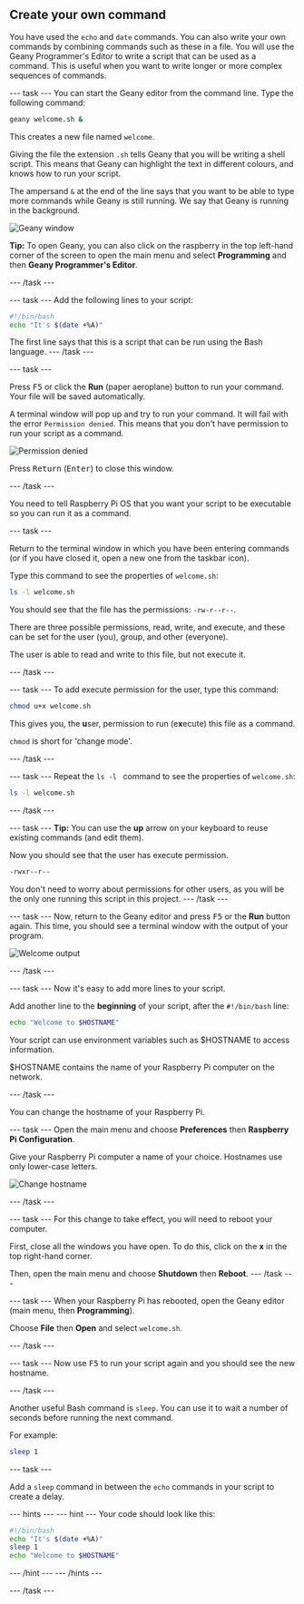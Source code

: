 ## Create your own command

You have used the `echo` and `date` commands. You can also write your own commands by combining commands such as these in a file. You will use the Geany Programmer's Editor to write a script that can be used as a command. This is useful when you want to write longer or more complex sequences of commands. 

--- task ---
You can start the Geany editor from the command line. Type the following command:

```bash
geany welcome.sh &
```
This creates a new file named `welcome`. 

Giving the file the extension `.sh` tells Geany that you will be writing a shell script. This means that Geany can highlight the text in different colours, and knows how to run your script.

The ampersand `&` at the end of the line says that you want to be able to type more commands while Geany is still running. We say that Geany is running in the background. 

![Geany window](images/Geany.png)

**Tip:** To open Geany, you can also click on the raspberry in the top left-hand corner of the screen to open the main menu and select **Programming** and then **Geany Programmer's Editor**. 

--- /task ---

--- task ---
Add the following lines to your script:

```bash
#!/bin/bash
echo "It's $(date +%A)"
```

The first line says that this is a script that can be run using the Bash language. 
--- /task ---

--- task ---

Press <kbd>F5</kbd> or click the **Run** (paper aeroplane) button to run your command. Your file will be saved automatically.

A terminal window will pop up and try to run your command. It will fail with the error `Permission denied`. This means that you don't have permission to run your script as a command. 

![Permission denied](images/command-denied.png)

Press <kbd>Return</kbd> (<kbd>Enter</kbd>) to close this window.

--- /task ---

You need to tell Raspberry Pi OS that you want your script to be executable so you can run it as a command.

--- task ---

Return to the terminal window in which you have been entering commands (or if you have closed it, open a new one from the taskbar icon).

Type this command to see the properties of `welcome.sh`:

```bash
ls -l welcome.sh
```

You should see that the file has the permissions: `-rw-r--r--`.

There are three possible permissions, read, write, and execute, and these can be set for the user (you), group, and other (everyone).

The user is able to read and write to this file, but not execute it. 

--- /task ---

--- task ---
To add execute permission for the user, type this command:

```bash
chmod u+x welcome.sh
```
This gives you, the **u**ser, permission to run (e**x**ecute) this file as a command. 

`chmod` is short for 'change mode'. 

--- /task ---

--- task ---
Repeat the `ls -l ` command to see the properties of `welcome.sh`:

```bash
ls -l welcome.sh
```
--- /task ---

--- task ---
**Tip:** You can use the **up** arrow on your keyboard to reuse existing commands (and edit them).

Now you should see that the user has execute permission. 

```bash
-rwxr--r--
```

You don't need to worry about permissions for other users, as you will be the only one running this script in this project. 
--- /task ---

--- task ---
Now, return to the Geany editor and press <kbd>F5</kbd> or the **Run** button again. This time, you should see a terminal window with the output of your program. 

![Welcome output](images/command-output.png)

--- /task ---

--- task ---
Now it's easy to add more lines to your script. 

Add another line to the **beginning** of your script, after the `#!/bin/bash` line:

```bash
echo "Welcome to $HOSTNAME" 
```

Your script can use environment variables such as $HOSTNAME to access information. 

$HOSTNAME contains the name of your Raspberry Pi computer on the network.

--- /task ---

You can change the hostname of your Raspberry Pi.

--- task ---
Open the main menu and choose **Preferences** then **Raspberry Pi Configuration**. 

Give your Raspberry Pi computer a name of your choice. Hostnames use only lower-case letters. 

![Change hostname](images/command-change-hostname.png)

--- /task ---

--- task ---
For this change to take effect, you will need to reboot your computer. 

First, close all the windows you have open. To do this, click on the **x** in the top right-hand corner. 

Then, open the main menu and choose **Shutdown** then **Reboot**. 
--- /task ---

--- task ---
When your Raspberry Pi has rebooted, open the Geany editor (main menu, then **Programming**). 

Choose **File** then **Open** and select `welcome.sh`.

--- /task ---

--- task ---
Now use <kbd>F5</kbd> to run your script again and you should see the new hostname. 

--- /task ---

Another useful Bash command is `sleep`. You can use it to wait a number of seconds before running the next command. 

For example:

```bash
sleep 1
```
--- task ---

Add a `sleep` command in between the `echo` commands in your script to create a delay. 

--- hints ---
--- hint ---
Your code should look like this:

```bash
#!/bin/bash
echo "It's $(date +%A)"
sleep 1
echo "Welcome to $HOSTNAME"
```

--- /hint ---
--- /hints ---

--- /task ---
